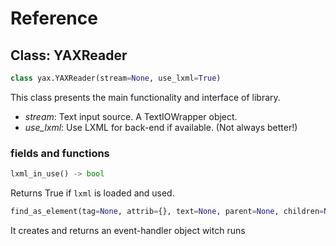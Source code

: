 # Reference

## Class: YAXReader
```python
class yax.YAXReader(stream=None, use_lxml=True)
```
This class presents the main functionality and interface of library.
* *stream*: Text input source. A TextIOWrapper object.
* *use_lxml*: Use LXML for back-end if available. (Not always better!)
### fields and functions
```python
lxml_in_use() -> bool
```
Returns True if `lxml` is loaded and used.
```python
find_as_element(tag=None, attrib={}, text=None, parent=None, children=None, keep_children=None) -> CallbackRunner
```
It creates and returns an event-handler object witch runs